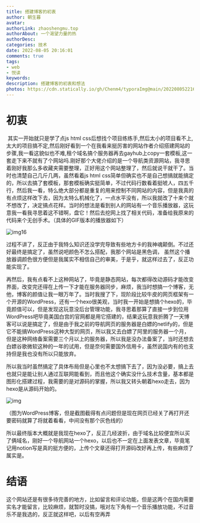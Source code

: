 ```yaml
---
title: 搭建博客的初衷
author: 朝生暮
avatar:
authorLink: zhaoshengmu.top
authorAbout: 一个渴望力量的热
authorDesc: 
categories: 技术
date: 2022-08-05 20:16:01
comments: true
tags:
- web
- 悦读
keywords:
description: 搭建博客的初衷和想法
photos: https://cdn.statically.io/gh/Chenm4/typoraImg@main/202208052216870.png
---
```


# 初衷
​	其实一开始就只是学了点js html css后想找个项目练练手,然后太小的项目看不上,太大的项目搞不定,然后刚好看到一个在我看来挺厉害的网站作者介绍搭建网站的步骤,我一看这貌似也不难,租个域名搞个服务器再去gayhub上copy一套模板,这一套走下来不就有了个网站吗.刚好那个大佬介绍的是一个导航类资源网站，我寻思着刚好我那么多收藏夹需要整理，正好用这个网站整理了，然后就说干就干了。
​	当时也清楚自己几斤几两，虽然看着js html css简单但确实也不是自己想搞就能搞定的，所以去搞了套模板，那套模板确实挺简单，不过代码行数看着挺唬人，四五千行，然后我一看，特么绝大部分都是重复的用来控制不同网站的内容，但是我真的有点烦这样改下去，因为太特么机械化了，一点水平没有，所以我就改了十来个就不想改了，决定搞点花样。
​	当时的想法是看到别人的网站有一个音乐播放器，这玩意我一看我寻思着这不错啊，盘它！然后去挖网上找了相关代码，准备给我原来的代码来个无创手术。（具体的GIF版本的播放器如下）

![img16](https://cdn.jsdelivr.net/gh/Chenm4/typoraImg@main/202208052044041.gif)

​	过程不讲了，反正由于我特么知识还没学完导致有些地方卡的我神魂颠倒。不过还好最终是搞定了，虽然说吧颜色不怎么搭配，我那个网站是黑色调， 虽然这个播放器调颜色很方便但是我属实不相信自己的审美，于是乎，就这样过去了，反正功能实现了。

​	再然后，我有点看不上这种网站了，毕竟是静态网站，每次都得改动源码才能改变界面，改变完还得在上传一下才能在服务器同步，麻烦，我当时想搞一个博客，无他，博客的颜值让我一眼万年了。当时我搜了下，现阶段比较牛皮的网页框架有一个开源的WordPress，还有一个hexo很美观，当时我一开始是想搞个hexo的，毕竟颜值可以，但是发现这玩意没后台管理功能，我寻思着那算了直接一步到位用WordPress吧毕竟美国白宫的官网都是用它搭建的，结果这玩意我折腾了一天博客可以说是搞定了，但是由于我之前的导航网页的服务器是白嫖的netlify的，但是它不能搞WordPress这种大型的网页，所以我又去白嫖了阿里的服务器一个月，但是这种网络备案需要三个月以上的服务器，所以我是没办法备案了，当时还想去白嫖谷歌微软这种的一年的试用，但是奈何需要国外信用卡，虽然说国内有的也支持但是我也没有所以只能放弃。

​	所以我当时虽然搞定了具体布局但是心里也不太想搞下去了，因为没必要，搞上去也就只是能让别人通过互联网能看到，而且他这个确实没什么技术含量，基本都是图形化搭建过程，我需要的是对源码的掌握，所以我又转头朝着hexo走去，因为hexo是从源码开始的。

![img](https://cdn.jsdelivr.net/gh/Chenm4/typoraImg@main/202208052155843.jpg)

（图为WordPress博客，但是截图截得有点问题但是现在网页已经关了再打开还要密码就算了将就着看看，中间没有那个灰色线的）

​	所以最终版本大概就是我现在hexo了，反正几经波折，由于域名比较便宜所以买了俩域名，刚好一个导航网站一个hexo，以后也不一定在上面发表文章，毕竟笔记用notion写是真的挺方便的，上传个文章还得打开源码改好再上传，有些麻烦了属实是。
# 结语
  这个网站还是有很多待完善的地方，比如留言和评论功能，但是这两个在国内需要实名才能留言，比较麻烦，就暂时没搞，哦对左下角有一个音乐播放功能，不过音乐不是我选的，反正就这样吧，以后有空再弄